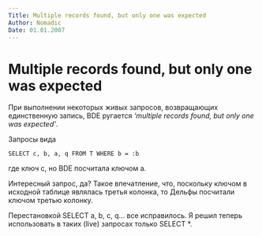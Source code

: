 ```yaml
---
Title: Multiple records found, but only one was expected
Author: Nomadic
Date: 01.01.2007
---
```



Multiple records found, but only one was expected
=================================================

При выполнении некоторых живых запросов, возвращающих единственную
запись, BDE ругается _'multiple records found, but only one was
expected'_.

Запросы вида

    SELECT c, b, a, q FROM T WHERE b = :b

где ключ c, но BDE посчитала ключом a.

Интересный запрос, да? Такое
впечатление, что, поскольку ключом в исходной таблице являлась третья
колонка, то Дельфы посчитали ключом третью колонку.

Перестановкой SELECT a, b, c, q... все исправилось.
Я решил теперь использовать в таких (live) запросах только SELECT *.
